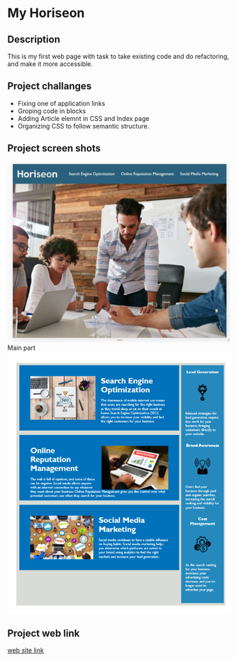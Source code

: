 # My Horiseon
## Description
This is my first web page with task to take existing code and do refactoring,
and make it more accessible.
## Project challanges
* Fixing one of application links
* Groping code in blocks
* Adding Article elemnt in CSS and Index page
* Organizing  CSS to follow semantic structure.

## Project screen shots

![alt text](assets/images/heroandnav.png "Hire and Nav")
Main part
![alt text](assets/images/mainpart.png "Main part")

## Project web link
[web site link](https://lakicode.github.io/MyHoriseon/)